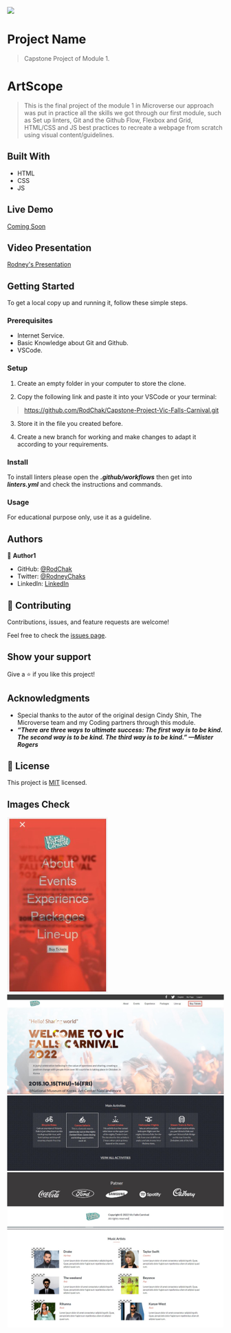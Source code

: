 ![](https://img.shields.io/badge/Microverse-blueviolet)

# Project Name

> Capstone Project of Module 1.

# ArtScope

> This is the final project of the module 1 in Microverse our approach was put in practice all the skills we got through our first module, such as Set up linters, Git and the Github Flow, Flexbox and Grid, HTML/CSS and JS best practices to recreate a webpage from scratch using visual content/guidelines.

## Built With

- HTML
- CSS
- JS

## Live Demo

[Coming Soon]()

## Video Presentation

[Rodney's Presentation](https://www.loom.com/share/1f740a23b9914d70b78d375c32606195)


## Getting Started

To get a local copy up and running it, follow these simple steps.

### Prerequisites

- Internet Service.
- Basic Knowledge about Git and Github.
- VSCode.

### Setup

1. Create an empty folder in your computer to store the clone.

2. Copy the following link and paste it into your VSCode or your terminal:

> https://github.com/RodChak/Capstone-Project-Vic-Falls-Carnival.git

3. Store it in the file you created before.

4. Create a new branch for working and make changes to adapt it according to your requirements.

### Install

To install linters please open the ***.github/workflows*** then get into ***linters.yml*** and check the instructions and commands.

### Usage

For educational purpose only, use it as a guideline.

## Authors

👤 **Author1**

- GitHub: [@RodChak](https://github.com/RodChak)
- Twitter: [@RodneyChaks](https://twitter.com/RodneyChaks)
- LinkedIn: [LinkedIn](https://www.linkedin.com/in/rtc97/)


## 🤝 Contributing

Contributions, issues, and feature requests are welcome!

Feel free to check the [issues page](../../issues/).

## Show your support

Give a ⭐️ if you like this project!

## Acknowledgments

- Special thanks to the autor of the original design Cindy Shin, The Microverse team and my Coding partners through this module.
- ***“There are three ways to ultimate success: The first way is to be kind. The second way is to be kind. The third way is to be kind.” —Mister Rogers***

## 📝 License

This project is [MIT](./MIT.md) licensed.

## Images Check

![MobileMenu](./Images/Mobile-menu.jpg)
![DesktopHomepage](./Images/Desktop-homepage.jpg)
![DesktopActivitiesPage](./Images/Desktop-main-activites-page.jpg)
![DesktopPatnersSection](./Images/Desktop-patners-section.jpg)
![DesktopPerformersSection](./Images/artists-and-performances-page.jpg)
